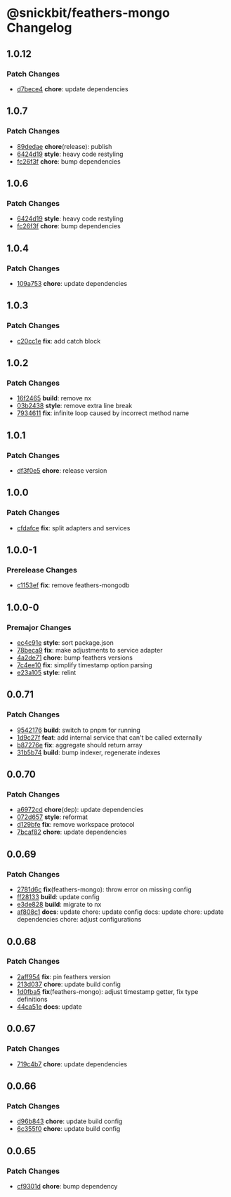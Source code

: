 # @snickbit/feathers-mongo Changelog

## 1.0.12

### Patch Changes

- [d7bece4](https://github.com/snickbit/feathers/commit/d7bece4) **chore**:  update dependencies

## 1.0.7

### Patch Changes

- [89dedae](https://github.com/snickbit/feathers/commit/89dedae) **chore**(release):  publish
- [6424d19](https://github.com/snickbit/feathers/commit/6424d19) **style**:  heavy code restyling
- [fc26f3f](https://github.com/snickbit/feathers/commit/fc26f3f) **chore**:  bump dependencies

## 1.0.6

### Patch Changes

- [6424d19](https://github.com/snickbit/feathers/commit/6424d19) **style**:  heavy code restyling
- [fc26f3f](https://github.com/snickbit/feathers/commit/fc26f3f) **chore**:  bump dependencies

## 1.0.4

### Patch Changes

- [109a753](https://github.com/snickbit/feathers/commit/109a753) **chore**:  update dependencies

## 1.0.3

### Patch Changes

- [c20cc1e](https://github.com/snickbit/feathers/commit/c20cc1e) **fix**:  add catch block

## 1.0.2

### Patch Changes

- [16f2465](https://github.com/snickbit/feathers/commit/16f2465) **build**:  remove nx
- [03b2438](https://github.com/snickbit/feathers/commit/03b2438) **style**:  remove extra line break
- [7934611](https://github.com/snickbit/feathers/commit/7934611) **fix**:  infinite loop caused by incorrect method name

## 1.0.1

### Patch Changes

- [df3f0e5](https://github.com/snickbit/feathers/commit/df3f0e5) **chore**:  release version

## 1.0.0

### Patch Changes

- [cfdafce](https://github.com/snickbit/feathers/commit/cfdafce) **fix**:  split adapters and services

## 1.0.0-1

### Prerelease Changes

- [c1153ef](https://github.com/snickbit/feathers/commit/c1153ef) **fix**:  remove feathers-mongodb

## 1.0.0-0

### Premajor Changes

- [ec4c91e](https://github.com/snickbit/feathers/commit/ec4c91e) **style**:  sort package.json
- [78beca9](https://github.com/snickbit/feathers/commit/78beca9) **fix**:  make adjustments to service adapter
- [4a2de71](https://github.com/snickbit/feathers/commit/4a2de71) **chore**:  bump feathers versions
- [7c4ee10](https://github.com/snickbit/feathers/commit/7c4ee10) **fix**:  simplify timestamp option parsing
- [e23a105](https://github.com/snickbit/feathers/commit/e23a105) **style**:  relint

## 0.0.71

### Patch Changes

- [9542176](https://github.com/snickbit/feathers/commit/9542176) **build**:  switch to pnpm for running
- [1d9c27f](https://github.com/snickbit/feathers/commit/1d9c27f) **feat**:  add internal service that can't be called externally
- [b87276e](https://github.com/snickbit/feathers/commit/b87276e) **fix**:  aggregate should return array
- [31b5b74](https://github.com/snickbit/feathers/commit/31b5b74) **build**:  bump indexer, regenerate indexes

## 0.0.70

### Patch Changes

- [a6972cd](https://github.com/snickbit/feathers/commit/a6972cd) **chore**(dep):  update dependencies
- [072d657](https://github.com/snickbit/feathers/commit/072d657) **style**:  reformat
- [d129bfe](https://github.com/snickbit/feathers/commit/d129bfe) **fix**:  remove workspace protocol
- [7bcaf82](https://github.com/snickbit/feathers/commit/7bcaf82) **chore**:  update dependencies

## 0.0.69

### Patch Changes

- [2781d6c](https://github.com/snickbit/feathers/commit/2781d6c) **fix**(feathers-mongo):  throw error on missing config
- [ff28133](https://github.com/snickbit/feathers/commit/ff28133) **build**:  update config
- [e3de828](https://github.com/snickbit/feathers/commit/e3de828) **build**:  migrate to nx
- [af808c1](https://github.com/snickbit/feathers/commit/af808c1) **docs**:  update chore: update config docs: update chore: update dependencies chore: adjust configurations

## 0.0.68

### Patch Changes

- [2aff954](https://github.com/snickbit/feathers/commit/2aff954) **fix**:  pin feathers version
- [213d037](https://github.com/snickbit/feathers/commit/213d037) **chore**:  update build config
- [1d0fba5](https://github.com/snickbit/feathers/commit/1d0fba5) **fix**(feathers-mongo):  adjust timestamp getter, fix type definitions
- [44ca51e](https://github.com/snickbit/feathers/commit/44ca51e) **docs**:  update

## 0.0.67

### Patch Changes

- [719c4b7](https://github.com/snickbit/feathers/commit/719c4b7) **chore**:  update dependencies

## 0.0.66

### Patch Changes

- [d96b843](https://github.com/snickbit/feathers/commit/d96b843) **chore**:  update build config
- [6c355f0](https://github.com/snickbit/feathers/commit/6c355f0) **chore**:  update build config

## 0.0.65

### Patch Changes

- [cf9301d](https://github.com/snickbit/feathers/commit/cf9301d) **chore**:  bump dependency


